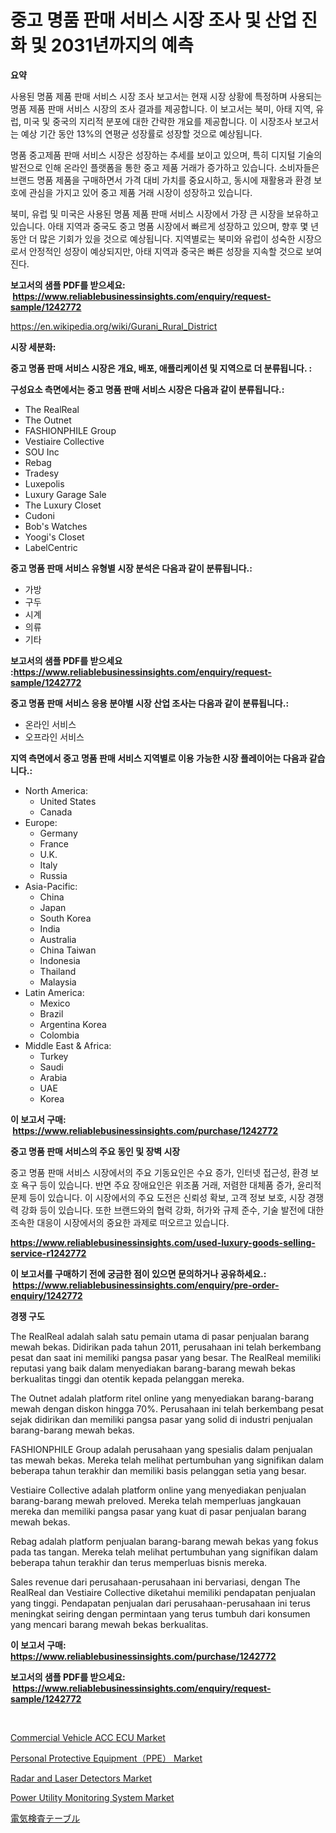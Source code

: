 <p><h1>중고 명품 판매 서비스 시장 조사 및 산업 진화 및 2031년까지의 예측</h1></p><p><strong>요약</strong></p>
<p><p>사용된 명품 제품 판매 서비스 시장 조사 보고서는 현재 시장 상황에 특정하며 사용되는 명품 제품 판매 서비스 시장의 조사 결과를 제공합니다. 이 보고서는 북미, 아태 지역, 유럽, 미국 및 중국의 지리적 분포에 대한 간략한 개요를 제공합니다. 이 시장조사 보고서는 예상 기간 동안 13%의 연평균 성장률로 성장할 것으로 예상됩니다.</p><p>명품 중고제품 판매 서비스 시장은 성장하는 추세를 보이고 있으며, 특히 디지털 기술의 발전으로 인해 온라인 플랫폼을 통한 중고 제품 거래가 증가하고 있습니다. 소비자들은 브랜드 명품 제품을 구매하면서 가격 대비 가치를 중요시하고, 동시에 재활용과 환경 보호에 관심을 가지고 있어 중고 제품 거래 시장이 성장하고 있습니다.</p><p>북미, 유럽 및 미국은 사용된 명품 제품 판매 서비스 시장에서 가장 큰 시장을 보유하고 있습니다. 아태 지역과 중국도 중고 명품 시장에서 빠르게 성장하고 있으며, 향후 몇 년 동안 더 많은 기회가 있을 것으로 예상됩니다. 지역별로는 북미와 유럽이 성숙한 시장으로서 안정적인 성장이 예상되지만, 아태 지역과 중국은 빠른 성장을 지속할 것으로 보여진다.</p></p>
<p><strong>보고서의 샘플 PDF를 받으세요: &nbsp;<a href="https://www.reliablebusinessinsights.com/enquiry/request-sample/1242772">https://www.reliablebusinessinsights.com/enquiry/request-sample/1242772</a></strong></p>
<p><a href="https://en.wikipedia.org/wiki/Gurani_Rural_District">https://en.wikipedia.org/wiki/Gurani_Rural_District</a></p>
<p><strong>시장 세분화:</strong></p>
<p><strong> 중고 명품 판매 서비스 시장은 개요, 배포, 애플리케이션 및 지역으로 더 분류됩니다. :</strong></p>
<p><strong>구성요소 측면에서는 중고 명품 판매 서비스 시장은 다음과 같이 분류됩니다.:</strong></p>
<p><ul><li>The RealReal</li><li>The Outnet</li><li>FASHIONPHILE Group</li><li>Vestiaire Collective</li><li>SOU Inc</li><li>Rebag</li><li>Tradesy</li><li>Luxepolis</li><li>Luxury Garage Sale</li><li>The Luxury Closet</li><li>Cudoni</li><li>Bob's Watches</li><li>Yoogi's Closet</li><li>LabelCentric</li></ul></p>
<p><strong> 중고 명품 판매 서비스 유형별 시장 분석은 다음과 같이 분류됩니다.:</strong></p>
<p><ul><li>가방</li><li>구두</li><li>시계</li><li>의류</li><li>기타</li></ul></p>
<p><strong>보고서의 샘플 PDF를 받으세요 :<a href="https://www.reliablebusinessinsights.com/enquiry/request-sample/1242772">https://www.reliablebusinessinsights.com/enquiry/request-sample/1242772</a></strong></p>
<p><strong> 중고 명품 판매 서비스 응용 분야별 시장 산업 조사는 다음과 같이 분류됩니다.:</strong></p>
<p><ul><li>온라인 서비스</li><li>오프라인 서비스</li></ul></p>
<p><strong>지역 측면에서 중고 명품 판매 서비스 지역별로 이용 가능한 시장 플레이어는 다음과 같습니다.:</strong></p>
<p><ul>
    <li>
        North America:
        <ul>
            <li>United States</li>
            <li>Canada</li>
        </ul>
    </li>
    <li>
        Europe:
        <ul>
            <li>Germany</li>
            <li>France</li>
            <li>U.K.</li>
            <li>Italy</li>
            <li>Russia</li>
        </ul>
    </li>
    <li>
        Asia-Pacific:
        <ul>
            <li>China</li>
            <li>Japan</li>
            <li>South Korea</li>
            <li>India</li>
            <li>Australia</li>
            <li>China Taiwan</li>
            <li>Indonesia</li>
            <li>Thailand</li>
            <li>Malaysia</li>
        </ul>
    </li>
    <li>
        Latin America:
        <ul>
            <li>Mexico</li>
            <li>Brazil</li>
            <li>Argentina Korea</li>
            <li>Colombia</li>
        </ul>
    </li>
    <li>
        Middle East & Africa:
        <ul>
            <li>Turkey</li>
            <li>Saudi</li>
            <li>Arabia</li>
            <li>UAE</li>
            <li>Korea</li>
        </ul>
    </li>
    </ul></p>
<p><strong>이 보고서 구매: &nbsp;<a href="https://www.reliablebusinessinsights.com/purchase/1242772">https://www.reliablebusinessinsights.com/purchase/1242772</a></strong></p>
<p><strong>중고 명품 판매 서비스의 주요 동인 및 장벽 시장</strong></p>
<p><p>중고 명품 판매 서비스 시장에서의 주요 기동요인은 수요 증가, 인터넷 접근성, 환경 보호 욕구 등이 있습니다. 반면 주요 장애요인은 위조품 거래, 저렴한 대체품 증가, 윤리적 문제 등이 있습니다. 이 시장에서의 주요 도전은 신뢰성 확보, 고객 정보 보호, 시장 경쟁력 강화 등이 있습니다. 또한 브랜드와의 협력 강화, 허가와 규제 준수, 기술 발전에 대한 조속한 대응이 시장에서의 중요한 과제로 떠오르고 있습니다.</p></p>
<p><strong><a href="https://www.reliablebusinessinsights.com/used-luxury-goods-selling-service-r1242772">https://www.reliablebusinessinsights.com/used-luxury-goods-selling-service-r1242772</a></strong></p>
<p><strong>이 보고서를 구매하기 전에 궁금한 점이 있으면 문의하거나 공유하세요.: &nbsp;<a href="https://www.reliablebusinessinsights.com/enquiry/pre-order-enquiry/1242772">https://www.reliablebusinessinsights.com/enquiry/pre-order-enquiry/1242772</a></strong></p>
<p><strong>경쟁 구도</strong></p>
<p><p>The RealReal adalah salah satu pemain utama di pasar penjualan barang mewah bekas. Didirikan pada tahun 2011, perusahaan ini telah berkembang pesat dan saat ini memiliki pangsa pasar yang besar. The RealReal memiliki reputasi yang baik dalam menyediakan barang-barang mewah bekas berkualitas tinggi dan otentik kepada pelanggan mereka.</p><p>The Outnet adalah platform ritel online yang menyediakan barang-barang mewah dengan diskon hingga 70%. Perusahaan ini telah berkembang pesat sejak didirikan dan memiliki pangsa pasar yang solid di industri penjualan barang-barang mewah bekas.</p><p>FASHIONPHILE Group adalah perusahaan yang spesialis dalam penjualan tas mewah bekas. Mereka telah melihat pertumbuhan yang signifikan dalam beberapa tahun terakhir dan memiliki basis pelanggan setia yang besar.</p><p>Vestiaire Collective adalah platform online yang menyediakan penjualan barang-barang mewah preloved. Mereka telah memperluas jangkauan mereka dan memiliki pangsa pasar yang kuat di pasar penjualan barang mewah bekas.</p><p>Rebag adalah platform penjualan barang-barang mewah bekas yang fokus pada tas tangan. Mereka telah melihat pertumbuhan yang signifikan dalam beberapa tahun terakhir dan terus memperluas bisnis mereka.</p><p>Sales revenue dari perusahaan-perusahaan ini bervariasi, dengan The RealReal dan Vestiaire Collective diketahui memiliki pendapatan penjualan yang tinggi. Pendapatan penjualan dari perusahaan-perusahaan ini terus meningkat seiring dengan permintaan yang terus tumbuh dari konsumen yang mencari barang mewah bekas berkualitas.</p></p>
<p><strong>이 보고서 구매: &nbsp; <a href="https://www.reliablebusinessinsights.com/purchase/1242772">https://www.reliablebusinessinsights.com/purchase/1242772</a></strong></p>
<p><strong>보고서의 샘플 PDF를 받으세요: &nbsp;<a href="https://www.reliablebusinessinsights.com/enquiry/request-sample/1242772">https://www.reliablebusinessinsights.com/enquiry/request-sample/1242772</a></strong><strong></strong></p>
<p>&nbsp;</p>
<p><p><a href="https://medium.com/@jeancoleman732/commercial-vehicle-acc-ecu-market-global-market-share-and-ranking-overall-sales-and-demand-d1586ad54d6f">Commercial Vehicle ACC ECU Market</a></p><p><a href="https://github.com/BriaAbshire/Market-Research-Report-List-1/blob/main/personal-protective-equipmentppe-market.md">Personal Protective Equipment（PPE） Market</a></p><p><a href="https://medium.com/@elizbethsmithb208/global-radar-and-laser-detectors-market-focus-on-application-end-use-industry-type-equipment-7d3316a1fb35">Radar and Laser Detectors Market</a></p><p><a href="https://github.com/carlLane655/Market-Research-Report-List-1/blob/main/power-utility-monitoring-system-market.md">Power Utility Monitoring System Market</a></p><p><a href="https://github.com/RandallRunte2023/Market-Research-Report-List-2/blob/main/7467884125424.md">電気検査テーブル</a></p></p>